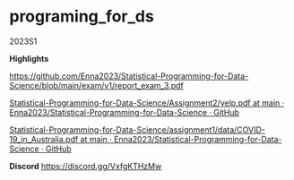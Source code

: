 # programing_for_ds
 2023S1

**Highlights**

https://github.com/Enna2023/Statistical-Programming-for-Data-Science/blob/main/exam/v1/report_exam_3.pdf

[Statistical-Programming-for-Data-Science/Assignment2/yelp.pdf at main · Enna2023/Statistical-Programming-for-Data-Science · GitHub](https://github.com/Enna2023/Statistical-Programming-for-Data-Science/blob/main/Assignment2/yelp.pdf)

[Statistical-Programming-for-Data-Science/assignment1/data/COVID-19_in_Australia.pdf at main · Enna2023/Statistical-Programming-for-Data-Science · GitHub](https://github.com/Enna2023/Statistical-Programming-for-Data-Science/blob/main/assignment1/data/COVID-19_in_Australia.pdf)

**Discord** https://discord.gg/VxfgKTHzMw

